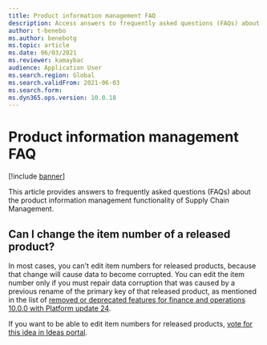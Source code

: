 ```yaml
---
title: Product information management FAQ
description: Access answers to frequently asked questions (FAQs) about the product information management functionality of Supply Chain Management.
author: t-benebo
ms.author: benebotg
ms.topic: article
ms.date: 06/03/2021
ms.reviewer: kamaybac
audience: Application User
ms.search.region: Global
ms.search.validFrom: 2021-06-03
ms.search.form:
ms.dyn365.ops.version: 10.0.18
---
```


# Product information management FAQ

[!include [banner](../includes/banner.md)]

This article provides answers to frequently asked questions (FAQs) about the product information management functionality of Supply Chain Management.

## Can I change the item number of a released product?

In most cases, you can't edit item numbers for released products, because that change will cause data to become corrupted. You can edit the item number only if you must repair data corruption that was caused by a previous rename of the primary key of that released product, as mentioned in the list of [removed or deprecated features for finance and operations 10.0.0 with Platform update 24](../../fin-ops-core/dev-itpro/migration-upgrade/deprecated-features.md#finance-and-operations-1000-with-platform-update-24).

If you want to be able to edit item numbers for released products, [vote for this idea in Ideas portal](https://experience.dynamics.com/ideas/idea/?ideaid=660fcb15-875d-ea11-b698-0003ff68bc25).


